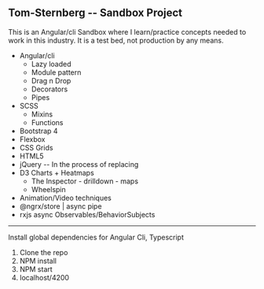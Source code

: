 ## Tom-Sternberg -- Sandbox Project

This is an Angular/cli Sandbox where I learn/practice concepts needed to work in this industry.
It is a test bed, not production by any means. 

+ Angular/cli
  - Lazy loaded
  - Module pattern
  - Drag n Drop
  - Decorators
  - Pipes
+ SCSS
  - Mixins
  - Functions
+ Bootstrap 4  
+ Flexbox
+ CSS Grids  
+ HTML5 
+ jQuery -- In the process of replacing
+ D3 Charts + Heatmaps
  - The Inspector - drilldown - maps
  - Wheelspin
+ Animation/Video techniques
+ @ngrx/store | async pipe
+ rxjs async Observables/BehaviorSubjects

--------------------
Install global dependencies for Angular Cli, Typescript
1. Clone the repo
2. NPM install
3. NPM start
4. localhost/4200


